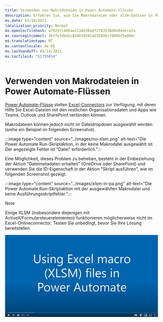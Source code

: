 ```yaml
---
title: Verwenden von Makrodateien in Power Automate-Flüssen
description: Erfahren Sie, wie Sie Makrodateien oder xlsm-Dateien in Power Automate-Flüssen verwenden.
ms.date: 03/18/2021
localization_priority: Normal
ms.openlocfilehash: a7929fc485ae2118d30a4f2783538d0e04deca2a
ms.sourcegitcommit: 45ffe3dbd2c834b78592ad35928cf8096f5e80bc
ms.translationtype: MT
ms.contentlocale: de-DE
ms.lasthandoff: 04/14/2021
ms.locfileid: "51755014"
---
```

# <a name="how-to-use-macro-files-in-power-automate-flows"></a>Verwenden von Makrodateien in Power Automate-Flüssen

[Power Automate-Flüsse](https://flow.microsoft.com/) stellen [Excel-Connectors](https://flow.microsoft.com/connectors/shared_excelonlinebusiness/excel-online-business/) zur Verfügung, mit deren Hilfe Sie Excel-Dateien mit den restlichen Organisationsdaten und Apps wie Teams, Outlook und SharePoint verbinden können.

Makrodateien können jedoch nicht im Dateidropdown ausgewählt werden (siehe ein Beispiel im folgenden Screenshot).

:::image type="content" source="../images/no-xlsm.png" alt-text="Die Power Automate Run-Skriptaktion, in der keine Makrodatei ausgewählt ist. Der angezeigte Fehler ist &quot;Datei&quot; erforderlich.":::

Eine Möglichkeit, dieses Problem zu beheben, besteht in der Einbeziehung der Aktion "Dateimetadaten erhalten" (OneDrive oder SharePoint) und verwenden Sie die ID-Eigenschaft in der Aktion "Skript ausführen", wie im folgenden Screenshot gezeigt.

:::image type="content" source="../images/xlsm-in-pa.png" alt-text="Die Power Automate Run-Skriptaktion mit der ausgewählten Makrodatei und keine Ausführungsskriptfehler.":::

> [!NOTE]
> Einige XLSM (insbesondere diejenigen mit ActiveX/Formularsteuerelementen) funktionieren möglicherweise nicht im Excel-Onlineconnector. Testen Sie unbedingt, bevor Sie Ihre Lösung bereitstellen.

[![Video zur Verwendung von XLSM in Ausführen der Skriptaktion ansehen](../images/xlsm-vid.png)](https://youtu.be/o-H9BbywJQQ "Video zur Verwendung von XLSM in der Aktion Skript ausführen")
